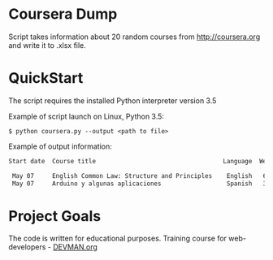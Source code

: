 # Coursera Dump

Script takes information about 20 random courses from http://coursera.org and write it to .xlsx file.

# QuickStart

The script requires the installed Python interpreter version 3.5

Example of script launch on Linux, Python 3.5:
````
$ python coursera.py --output <path to file>
````
Example of output information:
````bash
Start date	Course title	                               Language	 Week count	User rating (5 maximum)

 May 07	    English Common Law: Structure and Principles	English	  6	        4.6 
 May 07     Arduino y algunas aplicaciones	                Spanish	  3	        4.6 

````

# Project Goals

The code is written for educational purposes. Training course for web-developers - [DEVMAN.org](https://devman.org)
